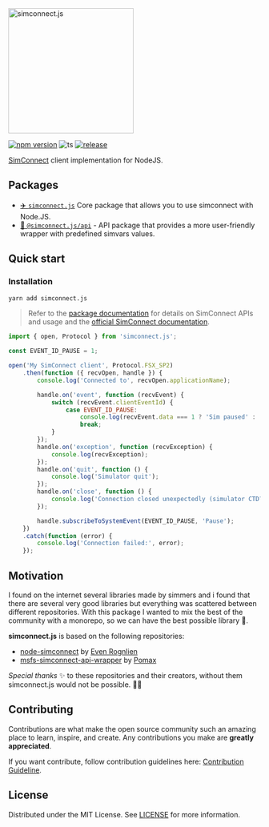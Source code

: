 <img src="https://github.com/tcavenezuela/simconnect.js/assets/8359234/e8a8b35c-fc78-4615-a39f-db1a840bfaa9" alt="simconnect.js" width="250"/> 

[![npm version](https://badge.fury.io/js/simconnect.js.svg)](https://badge.fury.io/js/simconnect.js)
![ts](https://badgen.net/badge/Built%20With/TypeScript/blue)
[![release](https://github.com/tcavenezuela/simconnect.js/actions/workflows/release.yml/badge.svg?branch=master)](https://github.com/tcavenezuela/simconnect.js/actions/workflows/release.yml)

[SimConnect](https://docs.flightsimulator.com/html/Programming_Tools/SimConnect/SimConnect_SDK.htm) client implementation for NodeJS.

## Packages

- [✈️ `simconnect.js`](https://github.com/tcavenezuela/simconnect.js/tree/master/packages/core) Core package that allows you to use simconnect with Node.JS.
- [🚀 `@simconnect.js/api`](https://github.com/tcavenezuela/simconnect.js/tree/master/packages/api) - API package that provides a more user-friendly wrapper with predefined simvars values.

## Quick start

### Installation

```bash
yarn add simconnect.js
```

> Refer to the [package documentation](https://github.com/tcavenezuela/simconnect.js/tree/master/packages/core) for details on SimConnect APIs and usage and the [official SimConnect documentation](https://docs.flightsimulator.com/html/Programming_Tools/SimConnect/SimConnect_API_Reference.htm).

```js
import { open, Protocol } from 'simconnect.js';

const EVENT_ID_PAUSE = 1;

open('My SimConnect client', Protocol.FSX_SP2)
    .then(function ({ recvOpen, handle }) {
        console.log('Connected to', recvOpen.applicationName);

        handle.on('event', function (recvEvent) {
            switch (recvEvent.clientEventId) {
                case EVENT_ID_PAUSE:
                    console.log(recvEvent.data === 1 ? 'Sim paused' : 'Sim unpaused');
                    break;
            }
        });
        handle.on('exception', function (recvException) {
            console.log(recvException);
        });
        handle.on('quit', function () {
            console.log('Simulator quit');
        });
        handle.on('close', function () {
            console.log('Connection closed unexpectedly (simulator CTD?)');
        });

        handle.subscribeToSystemEvent(EVENT_ID_PAUSE, 'Pause');
    })
    .catch(function (error) {
        console.log('Connection failed:', error);
    });
```

## Motivation

I found on the internet several libraries made by simmers and i found that there are several very good libraries but everything was scattered between different repositories. With this package I wanted to mix the best of the community with a monorepo, so we can have the best possible library 🥳.

**simconnect.js** is based on the following repositories:

- [node-simconnect](https://github.com/EvenAR/node-simconnect) by [Even Rognlien](https://github.com/EvenAR)
- [msfs-simconnect-api-wrapper](https://github.com/Pomax/msfs-simconnect-api-wrapper) by [Pomax](https://github.com/Pomax)

_Special thanks_ ✨ to these repositories and their creators, without them simconnect.js would not be possible. 🚀🥳

## Contributing

Contributions are what make the open source community such an amazing place to learn, inspire, and create. Any contributions you make are **greatly appreciated**.

If you want contribute, follow contribution guidelines here: [Contribution Guideline](https://github.com/tcavenezuela/simconnect.js/blob/master/.github/CONTRIBUTING.md).

## License

Distributed under the MIT License. See [LICENSE](https://github.com/tcavenezuela/simconnect.js/blob/master/LICENSE) for more information.
